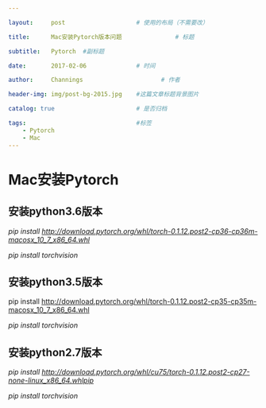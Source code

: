 ```yaml
---

layout:     post                    # 使用的布局（不需要改）

title:      Mac安装Pytorch版本问题               # 标题 

subtitle:   Pytorch  #副标题

date:       2017-02-06              # 时间

author:     Channings                      # 作者

header-img: img/post-bg-2015.jpg    #这篇文章标题背景图片

catalog: true                       # 是否归档

tags:                               #标签    
    - Pytorch
    - Mac
---
```



# Mac安装Pytorch

## 安装python3.6版本

*pip install http://download.pytorch.org/whl/torch-0.1.12.post2-cp36-cp36m-macosx_10_7_x86_64.whl*

*pip install torchvision*

## 安装python3.5版本

pip install http://download.pytorch.org/whl/torch-0.1.12.post2-cp35-cp35m-macosx_10_7_x86_64.whl

*pip install torchvision*

## 安装python2.7版本

*pip install http://download.pytorch.org/whl/cu75/torch-0.1.12.post2-cp27-none-linux_x86_64.whlpip*

*pip install torchvision*



